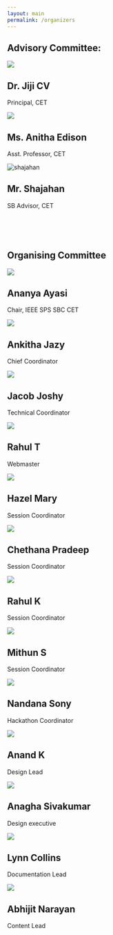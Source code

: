 ```yaml
---
layout: main
permalink: /organizers
---
```


    
    
<section class="organizers-section">
    <div class="container">
        <div class="row">
            <div class="section-title padd-15">
                <h1>Advisory Committee:</h1>
            </div>
        </div>
        <div class="wrapper">
            <div class="card"><img src="/static/img/organizers/jiji-cv.jpg"/>
                <div class="info">
                <h1>Dr. Jiji CV</h1>
                <p>Principal, CET</p>
                <div class="social-links">
                    <a href="https://www.linkedin.com/in/jiji-c-v-4ab00a40"><i class="fa fa-linkedin"></i></a>
                    <a href="mailto:jijicv@cet.ac.in"><i class="fa fa-envelope"></i></a>
                </div>
                </div>
            </div>
            <div class="card"><img src="/static/img/organizers/anitha.png"/>
                <div class="info">
                    <h1>Ms. Anitha Edison </h1>
                    <p>Asst. Professor, CET</p>
                <div class="social-links">
                    <a href="https://www.linkedin.com/in/anitha-edison-40578017b"><i class="fa fa-linkedin"></i></a>
                    <a href="mailto:anithaedison@cet.ac.in"><i class="fa fa-envelope"></i></a>
                </div>
                </div>
            </div>
            <div class="card"><img src="" alt="shajahan"/>
                <div class="info">
                    <h1>Mr. Shajahan</h1>
                    <p>SB Advisor, CET</p>
                    <div class="social-links">
                        <a href=""><i class="fa fa-linkedin"></i></a>
                        <a href=""><i class="fa fa-envelope"></i></a>
                    </div>
                </div>
                </div>
        </div>
        <br><br><br>
                <div class="row">
                <div class="section-title padd-15">
                    <h1>Organising Committee</h1>
                </div>
            </div>
        <div class="wrapper">
                <div class="card"><img src="/static/img/organizers/Ananya-Ayasi.jpg"/>
                <div class="info">
                    <h1>Ananya Ayasi</h1>
                    <p>Chair, IEEE SPS SBC CET</p>
                    <div class="social-links">
                        <a href="https://www.linkedin.com/in/ananya-ayasi-0b654a166"><i class="fa fa-linkedin"></i></a>
                        <a href="mailto:ananyaayasi@cet.ac.in"><i class="fa fa-envelope"></i></a>
                    </div>
                </div>
                </div>
                <div class="card"><img src="/static/img/organizers/Ankitha-Jazy.jpg"/>
                <div class="info">
                    <h1>Ankitha Jazy</h1>
                    <p>Chief Coordinator</p>
                    <div class="social-links">
                        <a href="https://www.linkedin.com/in/ankithajazy"><i class="fa fa-linkedin"></i></a>
                        <a href="mailto:ankithajazy06@gmail.com"><i class="fa fa-envelope"></i></a>
                    </div>
                </div>
                </div>
                <div class="card"><img src="/static/img/organizers/Jacob-Joshy.jpg"/>
                <div class="info">
                    <h1>Jacob Joshy </h1>
                    <p>Technical Coordinator</p>
                    <div class="social-links">
                        <a href="https://www.linkedin.com/in/jacob-joshy-8bb5691a2"><i class="fa fa-linkedin"></i></a>
                        <a href="mailto:jacobjoshy@cet.ac.in"><i class="fa fa-envelope"></i></a>
                    </div>
                </div>
                </div>
                <div class="card"><img src="/static/img/organizers/Rahul-T.jpg"/>
                    <div class="info">
                    <h1>Rahul T</h1>
                    <p>Webmaster</p>
                    <div class="social-links">
                        <a href="https://www.linkedin.com/in/rahulmanojcet/"><i class="fa fa-linkedin"></i></a>
                        <a href="mailto:rahulmanoj@cet.ac.in"><i class="fa fa-envelope"></i></a>
                    </div>
                    </div>
                </div>
                <div class="card"><img src="/static/img/organizers/Hazel-mary.jpg"/>
                    <div class="info">
                    <h1>Hazel Mary</h1>
                    <p>Session Coordinator</p>
                    <div class="social-links">
                        <a href="https://www.linkedin.com/in/hazel-mary-0146781b3"><i class="fa fa-linkedin"></i></a>
                        <a href="mailto:hazelmary@cet.ac.in"><i class="fa fa-envelope"></i></a>
                    </div>
                    </div>
                </div>
                <div class="card"><img src="/static/img/organizers/Chethana-Pradeep.jpg"/>
                    <div class="info">
                        <h1>Chethana Pradeep </h1>
                        <p>Session Coordinator</p>
                        <div class="social-links">
                            <a href="https://www.linkedin.com/in/chethana-pradeep-7a3b781bb"><i class="fa fa-linkedin"></i></a>
                            <a href="mailto:chethanapradeep@cet.ac.in"><i class="fa fa-envelope"></i></a>
                        </div>
                    </div>
                </div>
                    <div class="card"><img src="/static/img/organizers/Rahul-k.jpg"/>
                    <div class="info">
                        <h1>Rahul K</h1>
                        <p>Session Coordinator</p>
                        <div class="social-links">
                            <a href="https://www.linkedin.com/in/rahul-k-8299061a9"><i class="fa fa-linkedin"></i></a>
                            <a href="mailto:rahulk25012002@gmail.com"><i class="fa fa-envelope"></i></a>
                        </div>
                    </div>
                    </div>
                    <div class="card"><img src="/static/img/organizers/Mithun-S.jpeg"/>
                    <div class="info">
                        <h1>Mithun S</h1>
                        <p>Session Coordinator</p>
                        <div class="social-links">
                            <a href="https://www.linkedin.com/in/mithun-pillai-9a0964205"><i class="fa fa-linkedin"></i></a>
                            <a href="mailto:mithunpillai007@gmail.com"><i class="fa fa-envelope"></i></a>
                        </div>
                    </div>
                    </div>
                    <div class="card"><img src="/static/img/organizers/Nandana-Sony.jpg"/>
                    <div class="info">
                        <h1>Nandana Sony</h1>
                        <p>Hackathon Coordinator</p>
                        <div class="social-links">
                            <a href="https://www.linkedin.com/in/nandana-sony-9705541b9/"><i class="fa fa-linkedin"></i></a>
                            <a href="mailto:nandana@cet.ac.in"><i class="fa fa-envelope"></i></a>
                        </div>
                    </div>
                    </div>
                    <div class="card"><img src="/static/img/organizers/Anand-K.jpg"/>
                    <div class="info">
                        <h1>Anand K</h1>
                        <p>Design Lead</p>
                        <div class="social-links">
                            <a href="https://www.linkedin.com/in/anand-k-8a78561a9"><i class="fa fa-linkedin"></i></a>
                            <a href="mailto:tve19ec017@cet.ac.in"><i class="fa fa-envelope"></i></a>
                        </div>
                    </div>
                    </div>
                    <div class="card"><img src="/static/img/organizers/Anagha-Sivakumar.jpeg"/>
                    <div class="info">
                        <h1>Anagha Sivakumar</h1>
                        <p>Design executive</p>
                        <div class="social-links">
                            <a href="https://www.linkedin.com/in/anagha-sivakumar-0711651aa"><i class="fa fa-linkedin"></i></a>
                            <a href="mailto:tve19ee025@cet.ac.in"><i class="fa fa-envelope"></i></a>
                        </div>
                    </div>
                    </div>
                    <div class="card"><img src="/static/img/organizers/Lynn-Collins.jpg"/>
                    <div class="info">
                        <h1>Lynn Collins</h1>
                        <p>Documentation Lead</p>
                        <div class="social-links">
                            <a href="https://www.linkedin.com/in/lynn-collins-9370321b0"><i class="fa fa-linkedin"></i></a>
                            <a href="mailto:lynn00collins7@gmail.com"><i class="fa fa-envelope"></i></a>
                        </div>
                    </div>
                    </div>
                    <div class="card"><img src="/static/img/organizers/Abhijit-Narayan-S.jpg"/>
                    <div class="info">
                        <h1>Abhijit Narayan</h1>
                        <p>Content Lead</p>
                        <div class="social-links">
                            <a href="https://www.linkedin.com/in/abhijit-narayan-a009391a9"><i class="fa fa-linkedin"></i></a>
                            <a href="mailto:TVE19AE001@cet.ac.in"><i class="fa fa-envelope"></i></a>
                        </div>
                    </div>
                    </div>
        </div>
    </div>
</section>
